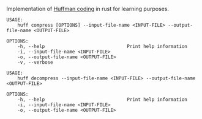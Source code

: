 Implementation of [Huffman coding](https://en.wikipedia.org/wiki/Huffman_coding) in rust for learning purposes.


```
USAGE:
    huff compress [OPTIONS] --input-file-name <INPUT-FILE> --output-file-name <OUTPUT-FILE>

OPTIONS:
    -h, --help                              Print help information
    -i, --input-file-name <INPUT-FILE>      
    -o, --output-file-name <OUTPUT-FILE>    
    -v, --verbose                           
```

```
USAGE:
    huff decompress --input-file-name <INPUT-FILE> --output-file-name <OUTPUT-FILE>

OPTIONS:
    -h, --help                              Print help information
    -i, --input-file-name <INPUT-FILE>      
    -o, --output-file-name <OUTPUT-FILE>    
```